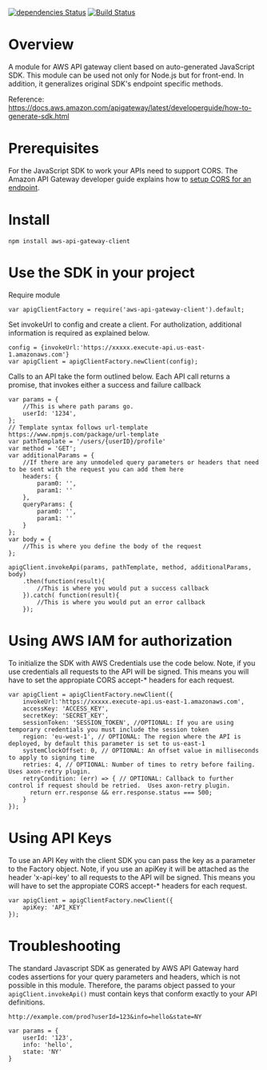 [![dependencies Status](https://david-dm.org/kndt84/aws-api-gateway-client/status.svg)](https://david-dm.org/kndt84/aws-api-gateway-client)
[![Build Status](https://travis-ci.org/kndt84/aws-api-gateway-client.svg?branch=master)](https://travis-ci.org/kndt84/aws-api-gateway-client)


# Overview
A module for AWS API gateway client based on auto-generated JavaScript SDK. This module can be used not only for Node.js but for front-end. In addition, it generalizes original SDK's endpoint specific methods.

Reference:  
https://docs.aws.amazon.com/apigateway/latest/developerguide/how-to-generate-sdk.html

# Prerequisites
For the JavaScript SDK to work your APIs need to support CORS. The Amazon API Gateway developer guide explains how to [setup CORS for an endpoint](https://docs.aws.amazon.com/apigateway/latest/developerguide/how-to-cors.html).

# Install
```
npm install aws-api-gateway-client
```

# Use the SDK in your project

Require module
```
var apigClientFactory = require('aws-api-gateway-client').default;
```

Set invokeUrl to config and create a client. For autholization, additional information is required as explained below.
```
config = {invokeUrl:'https://xxxxx.execute-api.us-east-1.amazonaws.com'}
var apigClient = apigClientFactory.newClient(config);
```

Calls to an API take the form outlined below. Each API call returns a promise, that invokes either a success and failure callback

```
var params = {
    //This is where path params go.
    userId: '1234',
};
// Template syntax follows url-template https://www.npmjs.com/package/url-template
var pathTemplate = '/users/{userID}/profile'
var method = 'GET';
var additionalParams = {
    //If there are any unmodeled query parameters or headers that need to be sent with the request you can add them here
    headers: {
        param0: '',
        param1: ''
    },
    queryParams: {
        param0: '',
        param1: ''
    }
};
var body = {
    //This is where you define the body of the request
};

apigClient.invokeApi(params, pathTemplate, method, additionalParams, body)
    .then(function(result){
        //This is where you would put a success callback
    }).catch( function(result){
        //This is where you would put an error callback
    });
```

# Using AWS IAM for authorization
To initialize the SDK with AWS Credentials use the code below. Note, if you use credentials all requests to the API will be signed. This means you will have to set the appropiate CORS accept-* headers for each request.

```
var apigClient = apigClientFactory.newClient({
    invokeUrl:'https://xxxxx.execute-api.us-east-1.amazonaws.com',
    accessKey: 'ACCESS_KEY',
    secretKey: 'SECRET_KEY',
    sessionToken: 'SESSION_TOKEN', //OPTIONAL: If you are using temporary credentials you must include the session token
    region: 'eu-west-1', // OPTIONAL: The region where the API is deployed, by default this parameter is set to us-east-1
    systemClockOffset: 0, // OPTIONAL: An offset value in milliseconds to apply to signing time
    retries: 4, // OPTIONAL: Number of times to retry before failing. Uses axon-retry plugin.
    retryCondition: (err) => { // OPTIONAL: Callback to further control if request should be retried.  Uses axon-retry plugin.
      return err.response && err.response.status === 500;
    }
});
```

# Using API Keys
To use an API Key with the client SDK you can pass the key as a parameter to the Factory object. Note, if you use an apiKey it will be attached as the header 'x-api-key' to all requests to the API will be signed. This means you will have to set the appropiate CORS accept-* headers for each request.

```
var apigClient = apigClientFactory.newClient({
    apiKey: 'API_KEY'
});
```

# Troubleshooting
The standard Javascript SDK as generated by AWS API Gateway hard codes assertions for your query parameters and headers, which is not possible in this module. Therefore, the params object passed to your `apigClient.invokeApi()` must contain keys that conform exactly to your API definitions.

```
http://example.com/prod?userId=123&info=hello&state=NY

var params = {
    userId: '123',
    info: 'hello',
    state: 'NY'
}
```
